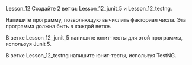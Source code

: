 Lesson_12
Создайте 2 ветки: Lesson_12_junit_5 и Lesson_12_testng.

Напишите программу, позволяющую вычислить факториал числа. Эта программа должна быть в каждой ветке.

В ветке Lesson_12_junit_5 напишите юнит-тесты для этой программы, используя Junit 5.

В ветке Lesson_12_testng  напишите юнит-тесты, используя TestNG.